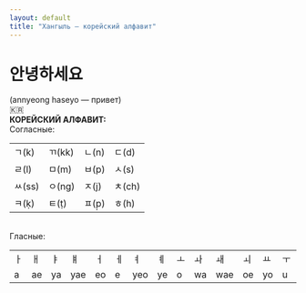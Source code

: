 ```yaml
---
layout: default
title: "Хангыль — корейский алфавит"
---
```

<h1><b>안녕하세요</b></h1>
(annyeong haseyo — привет)
<br>🇰🇷
<br><b>КОРЕЙСКИЙ АЛФАВИТ:</b><br>
Согласные:<br>
<div class="tg-wrap"><table>
<tbody>
  <tr>
    <td>ㄱ(k)</td>
    <td>ㄲ(kk)</td>
    <td>ㄴ(n)</td>
    <td>ㄷ(d)</td>
  </tr>
  <tr>
    <td>ㄹ(l)</td>
    <td>ㅁ(m)</td>
    <td>ㅂ(p)</td>
    <td>ㅅ(s)</td>
  </tr>
  <tr>
    <td>ㅆ(ss)</td>
    <td>ㅇ(ng)</td>
    <td>ㅈ(j)</td>
    <td>ㅊ(ch)</td>
  </tr>
  <tr>
    <td>ㅋ(ḳ)</td>
    <td>ㅌ(ṭ)</td>
    <td>ㅍ(p̣)</td>
    <td>ㅎ(h)</td>
  </tr>
</tbody>
</table></div>
<br>
Гласные:<br>

<div class="tg-wrap"><table>
<tbody>
  <tr>
    <td>ㅏ</td>
    <td>ㅐ</td>
    <td>ㅑ</td>
    <td>ㅒ</td>
    <td>ㅓ</td>
    <td>ㅔ</td>
    <td>ㅕ</td>
    <td>ㅖ</td>
    <td>ㅗ</td>
    <td>ㅘ</td>
    <td>ㅙ</td>
    <td>ㅚ</td>
    <td>ㅛ</td>
    <td>ㅜ</td>
    <td>ㅝ</td>
    <td>ㅞ</td>
    <td>ㅟ</td>
    <td>ㅠ</td>
    <td>ㅡ</td>
    <td>ㅢ</td>
    <td>ㅣ</td>
  </tr>
  <tr>
    <td>a</td>
    <td>ae</td>
    <td>ya</td>
    <td>yae</td>
    <td>eo</td>
    <td>e</td>
    <td>yeo</td>
    <td>ye</td>
    <td>o</td>
    <td>wa</td>
    <td>wae</td>
    <td>oe</td>
    <td>yo</td>
    <td>u</td>
    <td>wo</td>
    <td>we</td>
    <td>wi</td>
    <td>yu</td>
    <td>eu</td>
    <td>ui</td>
    <td>i</td>
  </tr>
</tbody>
</table></div>
